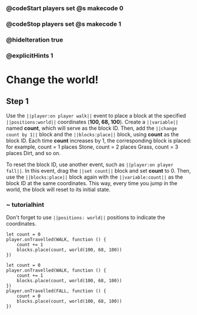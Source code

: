 ### @codeStart players set @s makecode 0
### @codeStop players set @s makecode 1

### @hideIteration true 
### @explicitHints 1

# Change the world!

## Step 1
Use the ``||player:on player walk||`` event to place a block at the specified ``||positions:world||`` coordinates (**100, 68, 100**). Create a ``||variable||`` named **count**, which will serve as the block ID. Then, add the ``||change count by 1||`` block and the ``||blocks:place||`` block, using **count** as the block ID. Each time **count** increases by 1, the corresponding block is placed: for example, count = 1 places Stone, count = 2 places Grass, count = 3 places Dirt, and so on.

To reset the block ID, use another event, such as ``||player:on player fall||``. In this event, drag the ``||set count||`` block and set **count** to 0. Then, use the ``||blocks:place||`` block again with the ``||variable:count||`` as the block ID at the same coordinates. This way, every time you jump in the world, the block will reset to its initial state.

### ~ tutorialhint 
Don't forget to use ``||positions: world||`` positions to indicate the coordinates. 

```blocks
let count = 0
player.onTravelled(WALK, function () {
    count += 1
    blocks.place(count, world(100, 68, 100))
})
```


```ghost
let count = 0
player.onTravelled(WALK, function () {
    count += 1
    blocks.place(count, world(100, 68, 100))
})
player.onTravelled(FALL, function () {
    count = 0
    blocks.place(count, world(100, 68, 100))
})
```

